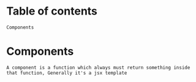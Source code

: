 # Table of contents
```
Components
```

# Components
```
A component is a function which always must return something inside that function, Generally it's a jsx template
```
